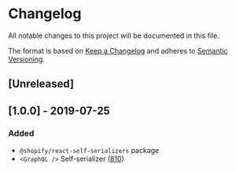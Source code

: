 # Changelog

All notable changes to this project will be documented in this file.

The format is based on [Keep a Changelog](http://keepachangelog.com/en/1.0.0/)
and adheres to [Semantic Versioning](http://semver.org/spec/v2.0.0.html).

## [Unreleased]

## [1.0.0] - 2019-07-25

### Added

- `@shopify/react-self-serializers` package
- `<GraphQL />` Self-serializer ([810](https://github.com/Shopify/quilt/pull/810))
